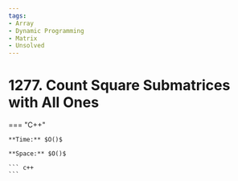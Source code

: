 ```yaml
---
tags:
- Array
- Dynamic Programming
- Matrix
- Unsolved
---
```



# 1277. Count Square Submatrices with All Ones

=== "C++"

    **Time:** $O()$

    **Space:** $O()$

    ``` c++
    ```